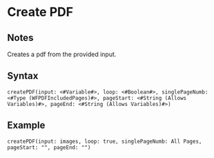 # Create PDF
## Notes
Creates a pdf from the provided input.
## Syntax
```
createPDF(input: <#Variable#>, loop: <#Boolean#>, singlePageNumb: <#Type (WFPDFIncludedPages)#>, pageStart: <#String (Allows Variables)#>, pageEnd: <#String (Allows Variables)#>)
```
## Example
```
createPDF(input: images, loop: true, singlePageNumb: All Pages, pageStart: "", pageEnd: "")
```